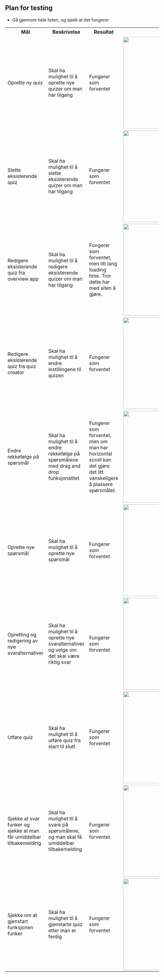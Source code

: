 ## Plan for testing
- Gå gjennom hele listen, og sjekk at det fungerer

<table>
    <tr>
      <th>Mål</th>
      <th>Beskrivelse</th>
      <th>Resultat</th>
      <th>Bilder</th>
      <th>Status</th>
    </tr>
    <tr>
      <td>Oprette ny quiz</td>
      <td>Skal ha mulighet til å oprette nye quizer om man har tilgang</td>
      <td>Fungerer som forventet</td>
      <td> <img src="https://github.com/user-attachments/assets/5ee7ecd7-b794-4fd2-a444-3cec4c5ff269" width="300" /></td>
      <td>Fungerer</td>
    </tr>
    <tr>
      <td>Slette eksisterende quiz</td>
      <td>Skal ha mulighet til å slette eksisterende quizer om man har tilgang</td>
      <td>Fungerer som forventet</td>
      <td> <img src="https://github.com/user-attachments/assets/310abeb9-9310-414e-a9a4-8093d4a34706" width="300" /></td>
      <td>Fungerer</td>
    </tr>
    <tr>
      <td>Redigere eksisterende quiz fra overview app</td>
      <td>Skal ha mulighet til å redigere eksisterende quizer om man har tilgang</td>
      <td>Fungerer som forventet, men litt lang loading time. Tror dette har med siten å gjøre.</td>
      <td> <img src="https://github.com/user-attachments/assets/69682cca-1498-4c94-9bf4-42e1b0915d06" width="300" /></td>
      <td>Fungerer</td>
    </tr>
    <tr>
    <tr>
      <td>Redigere eksisterende quiz fra quiz creator</td>
      <td>Skal ha mulighet til å endre instillingene til quizen</td>
      <td>Fungerer som forventet</td>
      <td> <img src="https://github.com/user-attachments/assets/2d196558-1830-4c7c-80a8-63802517b31d" width="300" /></td>
      <td>Fungerer</td>
    </tr>
    <tr>
      <td>Endre rekkefølge på spørsmål</td>
      <td>Skal ha mulighet til å endre rekkefølge på spørsmålene med drag and drop funksjonalitet</td>
      <td>Fungerer som forventet, men om man har horizontal scroll kan det gjøre det litt vanskeligere å plassere spørsmålet.</td>
      <td> <img src="https://github.com/user-attachments/assets/ce796dae-0a69-4d14-ba3f-7785f343dfbc" width="300" /></td>
      <td>Fungerer</td>
    </tr>
    <tr>
      <td>Oprette nye spørsmål</td>
      <td>Skal ha mulighet til å oprette nye spørsmål</td>
      <td>Fungerer som forventet</td>
      <td> <img src="https://github.com/user-attachments/assets/7bc596f8-c33d-4c01-aa87-e959badca588" width="300" /></td>
      <td>Fungerer</td>
    </tr>
    <tr>
      <td>Opretting og redigering av nye svaralternativer</td>
      <td>Skal ha mulighet til å oprette nye svaralternativer og velge om det skal være riktig svar</td>
      <td>Fungerer som forventet</td>
      <td> <img src="https://github.com/user-attachments/assets/da7e8304-9cf3-40d2-bd76-5d8cafa2f462" width="300" /></td>
      <td>Fungerer</td>
    </tr>
    <tr>
      <td>Utføre quiz</td>
      <td>Skal ha mulighet til å utføre quiz fra start til slutt</td>
      <td>Fungerer som forventet</td>
      <td> <img src="https://github.com/user-attachments/assets/6f0820f7-5ebe-4596-8113-09a4fe7dd164" width="300" /></td>
      <td>Fungerer</td>
    </tr>
    <tr>
      <td>Sjekke at svar funker og sjekke at man får umiddelbar tilbakemelding </td>
      <td>Skal ha mulighet til å svare på spørsmålene, og man skal få umiddelbar tilbakemelding</td>
      <td>Fungerer som forventet</td>
      <td> <img src="https://github.com/user-attachments/assets/3369613e-80fe-4143-b8f4-1de89346220f" width="300" /></td>
      <td>Fungerer</td>
    </tr>
    <tr>
      <td>Sjekke om at gjenstart funksjonen funker  </td>
      <td>Skal ha mulighet til å gjenstarte quiz etter man er ferdig</td>
      <td>Fungerer som forventet</td>
      <td> <img src="https://github.com/user-attachments/assets/910cd736-8824-4406-8906-2885dfb465aa" width="300" /></td>
      <td>Fungerer</td>
    </tr>
</table>
